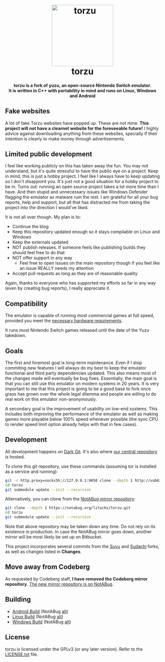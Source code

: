 <!--
SPDX-FileCopyrightText: 2018 yuzu Emulator Project - 2024 torzu Emulator Project
SPDX-License-Identifier: GPL-2.0-or-later
-->

<h1 align="center">
  <br>
  <a href="http://vub63vv26q6v27xzv2dtcd25xumubshogm67yrpaz2rculqxs7jlfqad.onion/torzu-emu/torzu"><img src="https://notabug.org/litucks/torzu/raw/master/dist/yuzu.png" alt="torzu" width="200"></a>
  <br>
  <b>torzu</b>
  <br>
</h1>

<h4 align="center"><b>torzu</b> is a fork of yuzu, an open-source Nintendo Switch emulator.
<br>
It is written in C++ with portability in mind and runs on Linux, Windows and Android
</h4>

## Fake websites

A lot of fake Torzu websites have popped up. These are not mine. **This project will not have a clearnet website for the foreseeable future!**
I highly advice against downloading anything from these websites, specially if their intention is clearly to make money through advertisements.

## Limited public development

I feel like working publicly on this has taken away the fun. You may not understand, but it's quite stressful to have the public eye on a project.
Keep in mind, this is just a hobby project. I feel like I always have to keep updating so I don't disappoint you. It's just not a good situation for a hobby project to be in.
Turns out: running an open source project takes a lot more time than I have.
And then stupid and unnecessary issues like Windows Defender flagging the emulator as malware ruin the rest. I am grateful for all your bug reports, help and support, but all that has distracted me from taking the project into the direction I would've liked.

It is not all over though. My plan is to:
 - Continue the blog
 - Keep this repository updated enough so it stays compilable on Linux and Windows
 - Keep the externals updated
 - NOT publish releases. If someone feels like publishing builds they should feel free to do that
 - NOT offer support in any way
   - Feel free to open issues on the main repository though if you feel like an issue REALLY needs my attention
 - Accept pull requests as long as they are of reasonable quality

Again, thanks to everyone who has supported my efforts so far in any way (even by creating bug reports), I really appreciate it.

## Compatibility

The emulator is capable of running most commercial games at full speed, provided you meet the [necessary hardware requirements](http://web.archive.org/web/20240130133811/https://yuzu-emu.org/help/quickstart/#hardware-requirements).

It runs most Nintendo Switch games released until the date of the Yuzu takedown.

## Goals

The first and foremost goal is long-term maintenance. Even if I stop commiting new features I will always do my best to keep the emulator functional and third party dependencies updated. This also means most of the changes made will eventually be bug fixes.
Essentially, the main goal is that you can still use this emulator on modern systems in 20 years.
It is very important to me that this project is going to be a good base to fork once grass has grown over the whole legal dilemma and people are willing to do real work on this emulator non-anonymously.

A secondary goal is the improvement of usability on low-end systems. This includes both improving the performance of the emulator as well as making games more playable below 100% speed whenever possible (the sync CPU to render speed limit option already helps with that in few cases).

## Development

All development happens on [Dark Git](http://vub63vv26q6v27xzv2dtcd25xumubshogm67yrpaz2rculqxs7jlfqad.onion/). It's also where [our central repository](http://vub63vv26q6v27xzv2dtcd25xumubshogm67yrpaz2rculqxs7jlfqad.onion/torzu-emu/torzu) is hosted.

To clone this git repository, use these commands (assuming tor is installed as a service and running):

```bash
git -c http.proxy=socks5h://127.0.0.1:9050 clone --depth 1 http://vub63vv26q6v27xzv2dtcd25xumubshogm67yrpaz2rculqxs7jlfqad.onion/torzu-emu/torzu.git
cd torzu
git submodule update --init --recursive
```

Alternatively, you can clone from the [NotABug mirror repository](https://notabug.org/litucks/torzu):

```bash
git clone --depth 1 https://notabug.org/litucks/torzu.git
cd torzu
git submodule update --init --recursive
```

Note that above repository may be taken down any time. Do not rely on its existence in production. In case the NotABug mirror goes down, another mirror will be most likely be set up on Bitbucket.

This project incorporates several commits from the [Suyu](https://suyu.dev) and [Sudachi](https://github.com/sudachi-emu/sudachi) forks, as well as changes listed in **Changes**.

## Move away from Codeberg

As requested by Codeberg staff, **I have removed the Codeberg mirror repository**. [The new mirror repository is on NotABug](https://notabug.org/litucks/torzu).

## Building
<!--  -->
* [Android Build](http://vub63vv26q6v27xzv2dtcd25xumubshogm67yrpaz2rculqxs7jlfqad.onion/torzu-emu/torzu/src/branch/master/build-for-android.md) (NotABug [alt](https://notabug.org/litucks/torzu/src/master/build-for-android.md))
* [Linux Build](http://vub63vv26q6v27xzv2dtcd25xumubshogm67yrpaz2rculqxs7jlfqad.onion/torzu-emu/torzu/src/branch/master/build-for-linux.md) (NotABug [alt](https://notabug.org/litucks/torzu/src/master/build-for-linux.md))
* [Windows Build](http://vub63vv26q6v27xzv2dtcd25xumubshogm67yrpaz2rculqxs7jlfqad.onion/torzu-emu/torzu/src/branch/master/build-for-windows.md) (NotABug [alt](https://notabug.org/litucks/torzu/src/master/build-for-windows.md))

## License

torzu is licensed under the GPLv3 (or any later version). Refer to the [LICENSE.txt](./LICENSE.txt) file.
